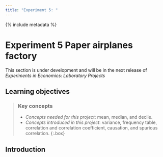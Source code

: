```yaml
---
title: "Experiment 5: "
---
```


{% include metadata %}

# **Experiment 5** Paper airplanes factory

This section is under development and will be in the next release of *Experiments in Economics: Laboratory Projects*

## Learning objectives

> ### Key concepts
> 
> - *Concepts needed for this project*: mean, median, and decile.
> - *Concepts introduced in this project*: variance, frequency table, correlation and correlation coefficient, causation, and spurious correlation.
{:.box}


## Introduction